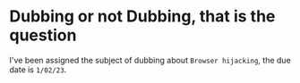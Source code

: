 # Dubbing or not Dubbing, that is the question

I've been assigned the subject of dubbing about `Browser hijacking`, the due date is `1/02/23`.
